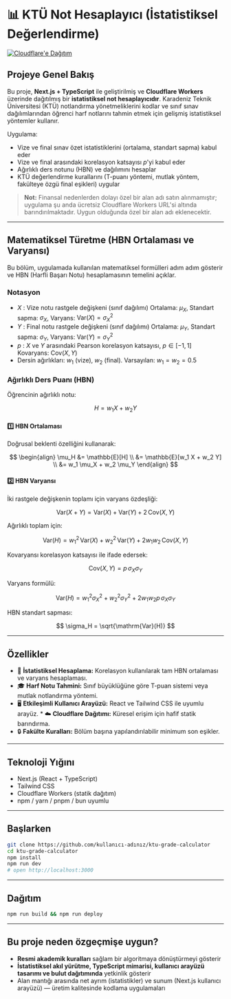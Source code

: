 # 📊 KTÜ Not Hesaplayıcı (İstatistiksel Değerlendirme)

[![Cloudflare'e Dağıtım](https://deploy.workers.cloudflare.com/button)](https://deploy.workers.cloudflare.com/?url=https://github.com/kullanıcı-adınız/ktu-not-hesaplayıcısı)

## Projeye Genel Bakış

Bu proje, **Next.js + TypeScript** ile geliştirilmiş ve **Cloudflare Workers** üzerinde dağıtılmış bir **istatistiksel not hesaplayıcıdır**.
Karadeniz Teknik Üniversitesi (KTÜ) notlandırma yönetmeliklerini kodlar ve sınıf sınav dağılımlarından öğrenci harf notlarını tahmin etmek için gelişmiş istatistiksel yöntemler kullanır.

Uygulama:

* Vize ve final sınav özet istatistiklerini (ortalama, standart sapma) kabul eder
* Vize ve final arasındaki korelasyon katsayısı $p$'yi kabul eder
* Ağırlıklı ders notunu (HBN) ve dağılımını hesaplar
* KTÜ değerlendirme kurallarını (T-puanı yöntemi, mutlak yöntem, fakülteye özgü final eşikleri) uygular

> **Not:** Finansal nedenlerden dolayı özel bir alan adı satın alınmamıştır; uygulama şu anda ücretsiz Cloudflare Workers URL'si altında barındırılmaktadır. Uygun olduğunda özel bir alan adı eklenecektir.

---

## Matematiksel Türetme (HBN Ortalaması ve Varyansı)

Bu bölüm, uygulamada kullanılan matematiksel formülleri adım adım gösterir ve HBN (Harfli Başarı Notu) hesaplamasının temelini açıklar.

### Notasyon

* $X$ : Vize notu rastgele değişkeni (sınıf dağılımı)
  Ortalama: $\mu_X$, Standart sapma: $\sigma_X$, Varyans: $\mathrm{Var}(X) = \sigma_X^2$
* $Y$ : Final notu rastgele değişkeni (sınıf dağılımı)
  Ortalama: $\mu_Y$, Standart sapma: $\sigma_Y$, Varyans: $\mathrm{Var}(Y) = \sigma_Y^2$
* $p$ : $X$ ve $Y$ arasındaki Pearson korelasyon katsayısı, $p \in [-1,1]$
  Kovaryans: $\mathrm{Cov}(X,Y)$
* Dersin ağırlıkları: $w_1$ (vize), $w_2$ (final). Varsayılan: $w_1 = w_2 = 0.5$

### Ağırlıklı Ders Puanı (HBN)

Öğrencinin ağırlıklı notu:

$$
H = w_1 X + w_2 Y
$$

#### 1️⃣ HBN Ortalaması

Doğrusal beklenti özelliğini kullanarak:

$$
\begin{align}
\mu_H &= \mathbb{E}[H] \\
       &= \mathbb{E}[w_1 X + w_2 Y] \\
       &= w_1 \mu_X + w_2 \mu_Y
\end{align}
$$

#### 2️⃣ HBN Varyansı

İki rastgele değişkenin toplamı için varyans özdeşliği:

$$
\mathrm{Var}(X + Y) = \mathrm{Var}(X) + \mathrm{Var}(Y) + 2 \, \mathrm{Cov}(X,Y)
$$

Ağırlıklı toplam için:

$$
\mathrm{Var}(H) = w_1^2 \, \mathrm{Var}(X) + w_2^2 \, \mathrm{Var}(Y) + 2 w_1 w_2 \, \mathrm{Cov}(X,Y)
$$

Kovaryansı korelasyon katsayısı ile ifade edersek:

$$
\mathrm{Cov}(X,Y) = p \, \sigma_X \sigma_Y
$$

Varyans formülü:

$$
\mathrm{Var}(H) = w_1^2 \sigma_X^2 + w_2^2 \sigma_Y^2 + 2 w_1 w_2 p \, \sigma_X \sigma_Y
$$

HBN standart sapması:

$$
\sigma_H = \sqrt{\mathrm{Var}(H)}
$$

---

## Özellikler

* 📐 **İstatistiksel Hesaplama:** Korelasyon kullanılarak tam HBN ortalaması ve varyans hesaplaması.
* 🎓 **Harf Notu Tahmini:** Sınıf büyüklüğüne göre T-puan sistemi veya mutlak notlandırma yöntemi.
* 🖥️ **Etkileşimli Kullanıcı Arayüzü:** React ve Tailwind CSS ile uyumlu arayüz. * ☁️ **Cloudflare Dağıtımı:** Küresel erişim için hafif statik barındırma.
* 🔒 **Fakülte Kuralları:** Bölüm başına yapılandırılabilir minimum son eşikler.

---

## Teknoloji Yığını

* Next.js (React + TypeScript)
* Tailwind CSS
* Cloudflare Workers (statik dağıtım)
* npm / yarn / pnpm / bun uyumlu

---

## Başlarken

```bash
git clone https://github.com/kullanıcı-adınız/ktu-grade-calculator
cd ktu-grade-calculator
npm install
npm run dev
# open http://localhost:3000
```

---

## Dağıtım

```bash
npm run build && npm run deploy
```

---

## Bu proje neden özgeçmişe uygun?

* **Resmi akademik kuralları** sağlam bir algoritmaya dönüştürmeyi gösterir
* **İstatistiksel akıl yürütme, TypeScript mimarisi, kullanıcı arayüzü tasarımı ve bulut dağıtımında** yetkinlik gösterir
* Alan mantığı arasında net ayrım (istatistikler) ve sunum (Next.js kullanıcı arayüzü) — üretim kalitesinde kodlama uygulamaları
